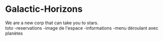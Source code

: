 # Galactic-Horizons
We are a new corp that can take you to stars.  
toto
-reservations
-image de l'espace
-informations
-menu déroulant avec planètes
